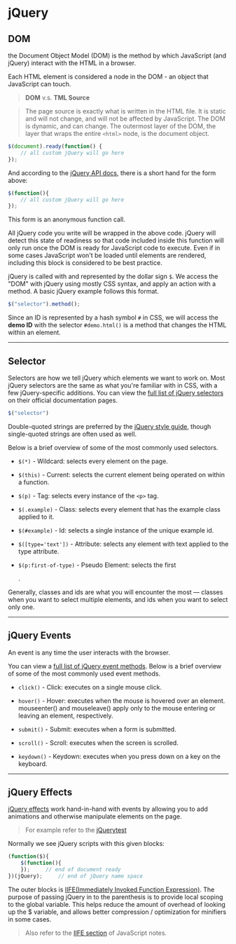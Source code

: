 # jQuery

## DOM

the Document Object Model (DOM) is the method by which JavaScript (and jQuery) interact with the HTML in a browser.

Each HTML element is considered a node in the DOM - an object that JavaScript can touch. 

> **DOM** v.s. **TML Source**

> The page source is exactly what is written in the HTML file. It is static and will not change, and will not be affected by JavaScript.
The DOM is dynamic, and can change. The outermost layer of the DOM, the layer that wraps the entire `<html>` node, is the document object. 

```javascript
$(document).ready(function() {
	// all custom jQuery will go here
});

```
And according to the [jQuery API docs](http://api.jquery.com/category/core/), there is a short hand for the form above:
```javascript
$(function(){
	// all custom jQuery will go here
});
```

This form is an anonymous function call.


All jQuery code you write will be wrapped in the above code.
jQuery will detect this state of readiness so that code included inside this function will only run once the DOM is ready for JavaScript code to execute. 
Even if in some cases JavaScript won't be loaded until elements are rendered, including this block is considered to be best practice.

jQuery is called with and represented by the dollar sign `$`. We access the "DOM" with jQuery using mostly CSS syntax, and apply an action with a method. A basic jQuery example follows this format.

```javascript
$("selector").method();
```

Since an ID is represented by a hash symbol `#` in CSS, we will access the **demo ID** with the selector `#demo.html()` is a method that changes the HTML within an element.

----

## Selector

Selectors are how we tell jQuery which elements we want to work on. 
Most jQuery selectors are the same as what you're familiar with in CSS, with a few jQuery-specific additions. 
You can view the [full list of jQuery selectors](https://api.jquery.com/category/selectors/) on their official documentation pages.

```javascript
$("selector")
```

Double-quoted strings are preferred by the [jQuery style guide](https://contribute.jquery.org/style-guide/js/), though single-quoted strings are often used as well.

Below is a brief overview of some of the most commonly used selectors.

* `$(*)` - Wildcard: selects every element on the page.

* `$(this)` - Current: selects the current element being operated on within a function.

* `$(p)` - Tag: selects every instance of the `<p>` tag.

* `$(.example)` - Class: selects every element that has the example class applied to it.

* `$(#example)` - Id: selects a single instance of the unique example id.

* `$([type='text'])` - Attribute: selects any element with text applied to the type attribute.

* `$(p:first-of-type)` - Pseudo Element: selects the first <p>.

Generally, classes and ids are what you will encounter the most — classes when you want to select multiple elements, and ids when you want to select only one.

----

## jQuery Events

An event is any time the user interacts with the browser.

You can view a [full list of jQuery event methods](https://api.jquery.com/category/events/).
Below is a brief overview of some of the most commonly used event methods.

* `click()` - Click: executes on a single mouse click.

* `hover()` - Hover: executes when the mouse is hovered over an element. mouseenter() and mouseleave() apply only to the mouse entering or leaving an element, respectively.

* `submit()` - Submit: executes when a form is submitted.

* `scroll()` - Scroll: executes when the screen is scrolled.

* `keydown()` - Keydown: executes when you press down on a key on the keyboard.

----

## jQuery Effects

[jQuery effects](http://api.jquery.com/category/effects/) work hand-in-hand with events by allowing you to add animations and otherwise manipulate elements on the page.

> For example refer to the [jQuerytest](./tests/jQuerytest/index.html)

Normally we see jQuery scripts with this given blocks:
```javascript
(function($){
	$(function(){
	});		// end of document ready
})(jQuery);		// end of jQuery name space
```

The outer blocks is [IIFE(Immediately Invoked Function Expression)](http://benalman.com/news/2010/11/immediately-invoked-function-expression/).
The purpose of passing jQuery in to the parenthesis is to provide local scoping to the global variable. This helps reduce the amount of overhead of looking up the $ variable, and allows better compression / optimization for minifiers in some cases.

> Also refer to the [IIFE section](javascript.md/###IIFE) of JavaScript notes.